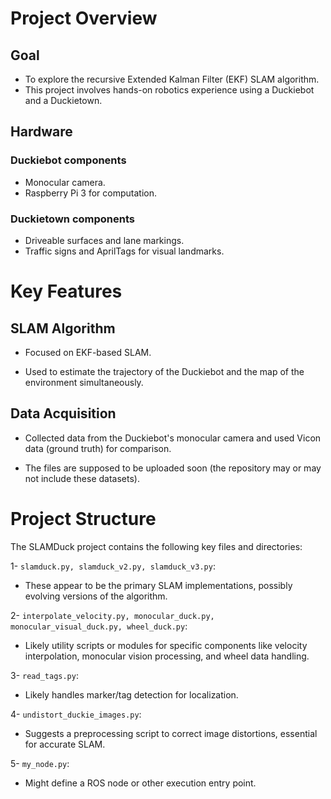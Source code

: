 # Project Overview
## Goal

- To explore the recursive Extended Kalman Filter (EKF) SLAM algorithm.
- This project involves hands-on robotics experience using a Duckiebot and a Duckietown.

## Hardware
### Duckiebot components

- Monocular camera.
- Raspberry Pi 3 for computation.

### Duckietown components

- Driveable surfaces and lane markings.
- Traffic signs and AprilTags for visual landmarks.

# Key Features

## SLAM Algorithm

- Focused on EKF-based SLAM.

- Used to estimate the trajectory of the Duckiebot and the map of the environment simultaneously.

## Data Acquisition

- Collected data from the Duckiebot's monocular camera and used Vicon data (ground truth) for comparison.

- The files are supposed to be uploaded soon (the repository may or may not include these datasets).


# Project Structure

The SLAMDuck project contains the following key files and directories:

1- ```slamduck.py, slamduck_v2.py, slamduck_v3.py```: 

- These appear to be the primary SLAM implementations, possibly evolving versions of the algorithm.


2- ```interpolate_velocity.py, monocular_duck.py, monocular_visual_duck.py, wheel_duck.py```: 

- Likely utility scripts or modules for specific components like velocity interpolation, monocular vision processing, and wheel data handling.

3- ```read_tags.py```: 

- Likely handles marker/tag detection for localization.

4- ```undistort_duckie_images.py```: 

- Suggests a preprocessing script to correct image distortions, essential for accurate SLAM.

5- ```my_node.py```: 

- Might define a ROS node or other execution entry point.
